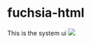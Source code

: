 # fuchsia-html
This is the system ui
[![](sys.png)](https://microbadger.com/images/wiyarmir/fuchsia:armadillo "Get your own image badge on microbadger.com")
